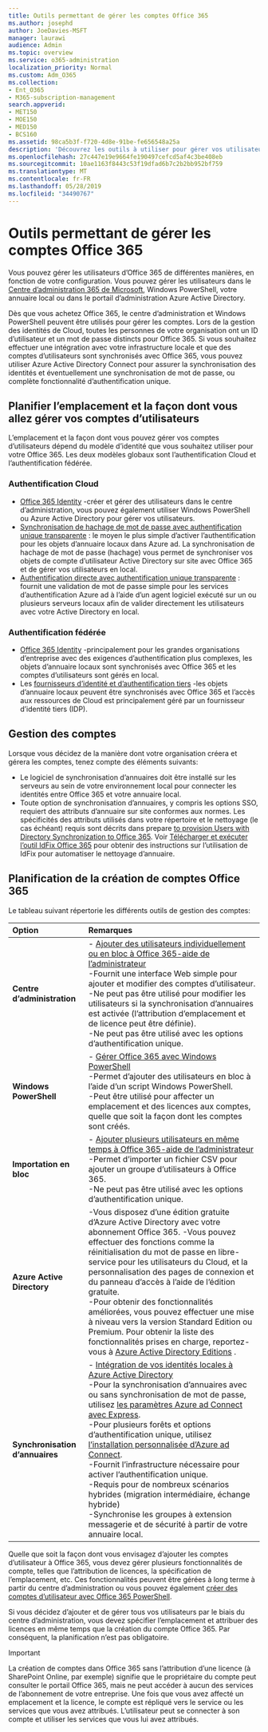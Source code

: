 ```yaml
---
title: Outils permettant de gérer les comptes Office 365
ms.author: josephd
author: JoeDavies-MSFT
manager: laurawi
audience: Admin
ms.topic: overview
ms.service: o365-administration
localization_priority: Normal
ms.custom: Adm_O365
ms.collection:
- Ent_O365
- M365-subscription-management
search.appverid:
- MET150
- MOE150
- MED150
- BCS160
ms.assetid: 98ca5b3f-f720-4d8e-91be-fe656548a25a
description: 'Découvrez les outils à utiliser pour gérer vos utilisateurs Office 365, ainsi que la manière dont vous pouvez les utiliser en fonction de la gestion des identités des utilisateurs. '
ms.openlocfilehash: 27c447e19e9664fe190497cefcd5af4c3be408eb
ms.sourcegitcommit: 10ae1163f8443c53f19dfad6b7c2b2bb952bf759
ms.translationtype: MT
ms.contentlocale: fr-FR
ms.lasthandoff: 05/28/2019
ms.locfileid: "34490767"
---
```

# <a name="tools-to-manage-office-365-accounts"></a>Outils permettant de gérer les comptes Office 365

Vous pouvez gérer les utilisateurs d’Office 365 de différentes manières, en fonction de votre configuration. Vous pouvez gérer les utilisateurs dans le [Centre d’administration 365 de Microsoft](https://admin.microsoft.com), Windows PowerShell, votre annuaire local ou dans le portail d’administration Azure Active Directory.

Dès que vous achetez Office 365, le centre d’administration et Windows PowerShell peuvent être utilisés pour gérer les comptes. Lors de la gestion des identités de Cloud, toutes les personnes de votre organisation ont un ID d’utilisateur et un mot de passe distincts pour Office 365. Si vous souhaitez effectuer une intégration avec votre infrastructure locale et que des comptes d’utilisateurs sont synchronisés avec Office 365, vous pouvez utiliser Azure Active Directory Connect pour assurer la synchronisation des identités et éventuellement une synchronisation de mot de passe, ou complète fonctionnalité d’authentification unique.
  
## <a name="plan-for-where-and-how-you-will-manage-your-user-accounts"></a>Planifier l’emplacement et la façon dont vous allez gérer vos comptes d’utilisateurs

L’emplacement et la façon dont vous pouvez gérer vos comptes d’utilisateurs dépend du modèle d’identité que vous souhaitez utiliser pour votre Office 365. Les deux modèles globaux sont l’authentification Cloud et l’authentification fédérée.
  
### <a name="cloud-authentication"></a>Authentification Cloud

- [Office 365 Identity](about-office-365-identity.md) -créer et gérer des utilisateurs dans le centre d’administration, vous pouvez également utiliser Windows PowerShell ou Azure Active Directory pour gérer vos utilisateurs.
- [Synchronisation de hachage de mot de passe avec authentification unique transparente](about-office-365-identity.md) : le moyen le plus simple d’activer l’authentification pour les objets d’annuaire locaux dans Azure ad. La synchronisation de hachage de mot de passe (hachage) vous permet de synchroniser vos objets de compte d’utilisateur Active Directory sur site avec Office 365 et de gérer vos utilisateurs en local. 
- [Authentification directe avec authentification unique transparente](about-office-365-identity.md) : fournit une validation de mot de passe simple pour les services d’authentification Azure ad à l’aide d’un agent logiciel exécuté sur un ou plusieurs serveurs locaux afin de valider directement les utilisateurs avec votre Active Directory en local. 

### <a name="federated-authentication"></a>Authentification fédérée

- [Office 365 Identity](about-office-365-identity.md) -principalement pour les grandes organisations d’entreprise avec des exigences d’authentification plus complexes, les objets d’annuaire locaux sont synchronisés avec Office 365 et les comptes d’utilisateurs sont gérés en local. 
- Les [fournisseurs d’identité et d’authentification tiers](about-office-365-identity.md) -les objets d’annuaire locaux peuvent être synchronisés avec Office 365 et l’accès aux ressources de Cloud est principalement géré par un fournisseur d’identité tiers (IDP). 

## <a name="managing-accounts"></a>Gestion des comptes

Lorsque vous décidez de la manière dont votre organisation créera et gérera les comptes, tenez compte des éléments suivants:
  
- Le logiciel de synchronisation d’annuaires doit être installé sur les serveurs au sein de votre environnement local pour connecter les identités entre Office 365 et votre annuaire local.
- Toute option de synchronisation d’annuaires, y compris les options SSO, requiert des attributs d’annuaire sur site conformes aux normes. Les spécificités des attributs utilisés dans votre répertoire et le nettoyage (le cas échéant) requis sont décrits dans prepare [to provision Users with Directory Synchronization to Office 365](prepare-for-directory-synchronization.md). Voir [Télécharger et exécuter l’outil IdFix Office 365](install-and-run-idfix.md) pour obtenir des instructions sur l’utilisation de IdFix pour automatiser le nettoyage d’annuaire. 

## <a name="plan-how-you-are-going-to-create-office-365-accounts"></a>Planification de la création de comptes Office 365

Le tableau suivant répertorie les différents outils de gestion des comptes:

|**Option**|**Remarques**|
|:-----|:-----|
|**Centre d’administration** | - [Ajouter des utilisateurs individuellement ou en bloc à Office 365-aide de l’administrateur](https://support.office.com/article/1970f7d6-03b5-442f-b385-5880b9c256ec) <br> -Fournit une interface Web simple pour ajouter et modifier des comptes d’utilisateur. <br> -Ne peut pas être utilisé pour modifier les utilisateurs si la synchronisation d’annuaires est activée (l’attribution d’emplacement et de licence peut être définie). <br> -Ne peut pas être utilisé avec les options d’authentification unique. <br> |
|**Windows PowerShell** | - [Gérer Office 365 avec Windows PowerShell](https://go.microsoft.com/fwlink/p/?LinkId=698471) <br> -Permet d’ajouter des utilisateurs en bloc à l’aide d’un script Windows PowerShell. <br> -Peut être utilisé pour affecter un emplacement et des licences aux comptes, quelle que soit la façon dont les comptes sont créés. <br> |
|**Importation en bloc** | - [Ajouter plusieurs utilisateurs en même temps à Office 365-aide de l’administrateur](add-several-users-at-the-same-time.md) <br> -Permet d’importer un fichier CSV pour ajouter un groupe d’utilisateurs à Office 365. <br> -Ne peut pas être utilisé avec les options d’authentification unique. <br> |
|**Azure Active Directory** | -Vous disposez d’une édition gratuite d’Azure Active Directory avec votre abonnement Office 365. -Vous pouvez effectuer des fonctions comme la réinitialisation du mot de passe en libre-service pour les utilisateurs du Cloud, et la personnalisation des pages de connexion et du panneau d’accès à l’aide de l’édition gratuite. <br> -Pour obtenir des fonctionnalités améliorées, vous pouvez effectuer une mise à niveau vers la version Standard Edition ou Premium. Pour obtenir la liste des fonctionnalités prises en charge, reportez-vous à [Azure Active Directory Editions](https://go.microsoft.com/fwlink/p/?LinkId=698465) . <br> |
|**Synchronisation d’annuaires** | - [Intégration de vos identités locales à Azure Active Directory](https://go.microsoft.com/fwlink/p/?LinkID=624168) <br> -Pour la synchronisation d’annuaires avec ou sans synchronisation de mot de passe, utilisez [les paramètres Azure ad Connect avec Express](https://go.microsoft.com/fwlink/p/?LinkID=698537).  <br>  -Pour plusieurs forêts et options d’authentification unique, utilisez [l’installation personnalisée d’Azure ad Connect](https://go.microsoft.com/fwlink/p/?LinkId=698430). <br> -Fournit l’infrastructure nécessaire pour activer l’authentification unique. <br> -Requis pour de nombreux scénarios hybrides (migration intermédiaire, échange hybride) <br> -Synchronise les groupes à extension messagerie et de sécurité à partir de votre annuaire local. <br> |

Quelle que soit la façon dont vous envisagez d’ajouter les comptes d’utilisateur à Office 365, vous devez gérer plusieurs fonctionnalités de compte, telles que l’attribution de licences, la spécification de l’emplacement, etc. Ces fonctionnalités peuvent être gérées à long terme à partir du centre d’administration ou vous pouvez également [créer des comptes d’utilisateur avec Office 365 PowerShell](https://go.microsoft.com/fwlink/p/?LinkId=717083).

Si vous décidez d’ajouter et de gérer tous vos utilisateurs par le biais du centre d’administration, vous devez spécifier l’emplacement et attribuer des licences en même temps que la création du compte Office 365. Par conséquent, la planification n’est pas obligatoire.

> [!IMPORTANT]
> La création de comptes dans Office 365 sans l’attribution d’une licence (à SharePoint Online, par exemple) signifie que le propriétaire du compte peut consulter le portail Office 365, mais ne peut accéder à aucun des services de l’abonnement de votre entreprise. Une fois que vous avez affecté un emplacement et la licence, le compte est répliqué vers le service ou les services que vous avez attribués. L’utilisateur peut se connecter à son compte et utiliser les services que vous lui avez attribués.